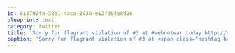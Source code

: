 ```yaml
---
id: 818792fa-32e1-4aca-893b-e12fd04a8d08
blueprint: text
category: twitter
title: 'Sorry for flagrant violation of #3 at #webnotwar today http://theoatmeal.com/comics/twitter_stop'
caption: 'Sorry for flagrant violation of #3 at <span class="hashtag hashtag_local">#<a href="http://tweettemp.darylchymko.ca/?tag=webnotwar">webnotwar</a> today http://theoatmeal.com/comics/twitter_stop'
---
```

